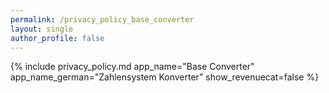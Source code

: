 ```yaml
---
permalink: /privacy_policy_base_converter
layout: single
author_profile: false
---
```


{% include privacy_policy.md
   app_name="Base Converter"
   app_name_german="Zahlensystem Konverter"
   show_revenuecat=false
%}